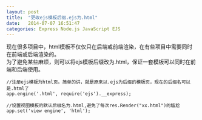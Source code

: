 ```yaml
---
layout: post
title:  "更改ejs模板后缀.ejs为.html"
date:   2014-07-07 16:51:47
categories: Express Node.js JavaScript EJS
---
```

现在很多项目中，html模板不仅仅只在后端或前端渲染，在有些项目中需要同时在前端或后端渲染的。  
为了避免某些麻烦，则可以将ejs模板后缀改为.html，保证一套模板可以同时在前端和后端使用。  

    //注册ejs模板为html页。简单的讲，就是原来以.ejs为后缀的模板页，现在的后缀名可以是.html了
    app.engine('.html', require('ejs').__express);

    //设置视图模板的默认后缀名为.html,避免了每次res.Render("xx.html")的尴尬
    app.set('view engine', 'html');
